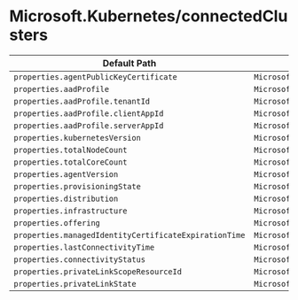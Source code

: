 # Microsoft.Kubernetes/connectedClusters

| Default Path | Alias |
|---|---|
| `properties.agentPublicKeyCertificate` | `Microsoft.Kubernetes/connectedClusters/agentPublicKeyCertificate` |
| `properties.aadProfile` | `Microsoft.Kubernetes/connectedClusters/aadProfile` |
| `properties.aadProfile.tenantId` | `Microsoft.Kubernetes/connectedClusters/aadProfile.tenantId` |
| `properties.aadProfile.clientAppId` | `Microsoft.Kubernetes/connectedClusters/aadProfile.clientAppId` |
| `properties.aadProfile.serverAppId` | `Microsoft.Kubernetes/connectedClusters/aadProfile.serverAppId` |
| `properties.kubernetesVersion` | `Microsoft.Kubernetes/connectedClusters/kubernetesVersion` |
| `properties.totalNodeCount` | `Microsoft.Kubernetes/connectedClusters/totalNodeCount` |
| `properties.totalCoreCount` | `Microsoft.Kubernetes/connectedClusters/totalCoreCount` |
| `properties.agentVersion` | `Microsoft.Kubernetes/connectedClusters/agentVersion` |
| `properties.provisioningState` | `Microsoft.Kubernetes/connectedClusters/provisioningState` |
| `properties.distribution` | `Microsoft.Kubernetes/connectedClusters/distribution` |
| `properties.infrastructure` | `Microsoft.Kubernetes/connectedClusters/infrastructure` |
| `properties.offering` | `Microsoft.Kubernetes/connectedClusters/offering` |
| `properties.managedIdentityCertificateExpirationTime` | `Microsoft.Kubernetes/connectedClusters/managedIdentityCertificateExpirationTime` |
| `properties.lastConnectivityTime` | `Microsoft.Kubernetes/connectedClusters/lastConnectivityTime` |
| `properties.connectivityStatus` | `Microsoft.Kubernetes/connectedClusters/connectivityStatus` |
| `properties.privateLinkScopeResourceId` | `Microsoft.Kubernetes/connectedClusters/privateLinkScopeResourceId` |
| `properties.privateLinkState` | `Microsoft.Kubernetes/connectedClusters/privateLinkState` |

